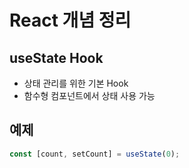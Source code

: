 # React 개념 정리

## useState Hook
- 상태 관리를 위한 기본 Hook
- 함수형 컴포넌트에서 상태 사용 가능

## 예제
```javascript
const [count, setCount] = useState(0);
```

